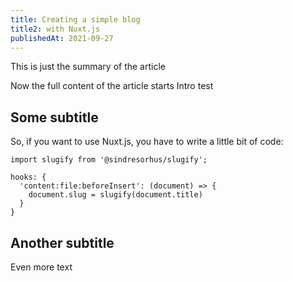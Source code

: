 ```yaml
---
title: Creating a simple blog
title2: with Nuxt.js
publishedAt: 2021-09-27
---
```


This is just the summary of the article
<!--more-->

Now the full content of the article starts
Intro test

## Some subtitle

So, if you want to use Nuxt.js, you have to write a little bit of code:

```js[nuxt.config.js]
import slugify from '@sindresorhus/slugify';

hooks: {
  'content:file:beforeInsert': (document) => {
    document.slug = slugify(document.title)
  }
}
```

## Another subtitle

Even more text
